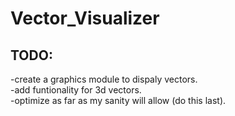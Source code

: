 # Vector_Visualizer

## TODO:
-create a graphics module to dispaly vectors.  
-add funtionality for 3d vectors.  
-optimize as far as my sanity will allow (do this last).  

